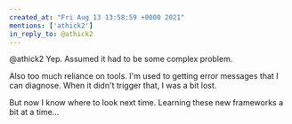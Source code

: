 ```yaml
---
created_at: "Fri Aug 13 13:58:59 +0000 2021"
mentions: ['athick2']
in_reply_to: @athick2
---
```


@athick2 Yep. Assumed it had to be some complex problem.

Also too much reliance on tools. I'm used to getting error messages that I can diagnose. When it didn't trigger that, I was a bit lost.

But now I know where to look next time. Learning these new frameworks a bit at a time...